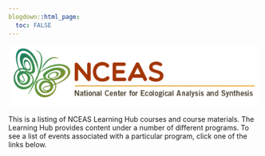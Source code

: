 ```yaml
---
blogdown::html_page:
  toc: FALSE
---
```


<p align="center">
  <img src="/images/NCEAS_logo.png" width="500">
</p>


This is a listing of NCEAS Learning Hub courses and course materials. The Learning Hub provides content under a number of different programs. To see a list of events associated with a particular program, click one of the links below.
